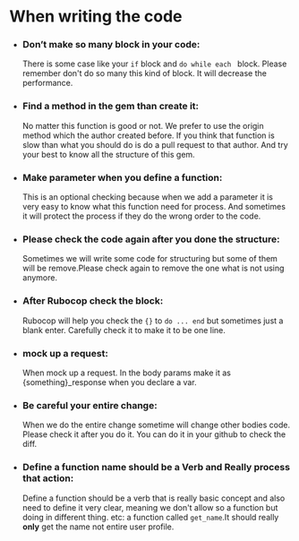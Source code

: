 # When writing the code

* ### Don’t make so many block in your code:

   There is some case like your ``` if ```  block and ```do while each ``` block. Please remember don't do so many this kind of block. It will decrease the performance.

* ### Find a method in the gem than create it:
   No matter this function is good or not. We prefer to use the origin method which the author created before. If you think that function is slow than what you should do is do a pull request to that author. And try your best to know all the structure of this gem.

* ### Make parameter when you define a function:
   This is an optional checking because when we add a parameter it is very easy to know what this function need for process. And sometimes it will protect the process if they do the wrong order to the code.

* ### Please check the code again after you done the structure:
   Sometimes we will write some code for structuring but some of them will be remove.Please check again to remove the one what is not using anymore.

* ### After Rubocop check the block:
   Rubocop will help you check the ```{}``` to ```do ... end``` but sometimes just a blank enter. Carefully check it to make it to be one line.

* ### mock up a request:
   When mock up a request. In the body params make it as {something}_response when you declare a var.

* ### Be careful your entire change:
   When we do the entire change sometime will change other bodies code. Please check it after you do it. You can do it in your github to check the diff.

* ### Define a function name should be a Verb and Really process that action:
   Define a function should be a verb that is really basic concept and also need to define it very clear, meaning we don't allow so a function but doing in different thing. etc: a function called ``` get_name ```.It should really <b>only</b> get the name not entire user profile.
